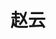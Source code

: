 ---
layout: member
title: 赵云
graduate-from: 北京化工大学
position: 硕士研究生
research: 核酸药物的有效递送，肿瘤转移治疗
email: zhaoyun at whu.edu.cn
image: /images/members/赵云.jpg
alumni: false
---